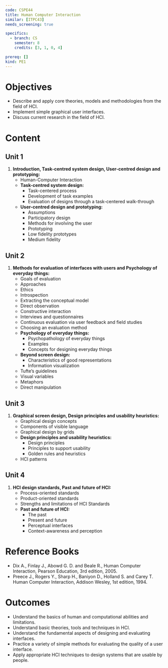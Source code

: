 ```yaml
---
code: CSPE44
title: Human Computer Interaction
similar: [ITPC43]
needs_screening: true

specifics:
  - branch: CS
    semester: 8
    credits: [3, 1, 0, 4]

prereq: []
kind: PE1
---
```


# Objectives

- Describe and apply core theories, models and methodologies from the field of HCI.
- Implement simple graphical user interfaces.
- Discuss current research in the field of HCI.

# Content

## Unit 1

1. **Introduction, Task-centred system design, User-centred design and prototyping:**
   - Human-Computer Interaction
   - **Task-centred system design:** 
     - Task-centered process
     - Development of task examples
     - Evaluation of designs through a task-centered walk-through
   - **User-centred design and prototyping:**
     - Assumptions
     - Participatory design
     - Methods for involving the user
     - Prototyping
     - Low fidelity prototypes
     - Medium fidelity

## Unit 2

1. **Methods for evaluation of interfaces with users and Psychology of everyday things:**
   - Goals of evaluation
   - Approaches
   - Ethics
   - Introspection
   - Extracting the conceptual model
   - Direct observation
   - Constructive interaction
   - Interviews and questionnaires
   - Continuous evaluation via user feedback and field studies
   - Choosing an evaluation method
   - **Psychology of everyday things:**
     - Psychopathology of everyday things
     - Examples
     - Concepts for designing everyday things
   - **Beyond screen design:**
     - Characteristics of good representations
     - Information visualization
   - Tufte’s guidelines
   - Visual variables
   - Metaphors
   - Direct manipulation

   
## Unit 3

1. **Graphical screen design, Design principles and usability heuristics:**
   - Graphical design concepts
   - Components of visible language
   - Graphical design by grids
   - **Design principles and usability heuristics:**
     - Design principles
     - Principles to support usability
     - Golden rules and heuristics
   - HCI patterns  

## Unit 4

1. **HCI design standards, Past and future of HCI:**
   - Process-oriented standards
   - Product-oriented standards
   - Strengths and limitations of HCI Standards
   - **Past and future of HCI:**
     - The past
     - Present and future
     - Perceptual interfaces
     - Context-awareness and perception

# Reference Books

- Dix A., Finlay J., Abowd G. D. and Beale R., Human Computer Interaction, Pearson Education, 3rd edition, 2005.
- Preece J., Rogers Y., Sharp H., Baniyon D., Holland S. and Carey T. Human Computer Interaction, Addison Wesley, 1st edition, 1994.

# Outcomes

- Understand the basics of human and computational abilities and limitations.
- Understand basic theories, tools and techniques in HCI.
- Understand the fundamental aspects of designing and evaluating interfaces.
- Practice a variety of simple methods for evaluating the quality of a user interface.
- Apply appropriate HCI techniques to design systems that are usable by people.
